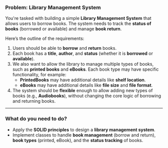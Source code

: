 ### Problem: **Library Management System**

You're tasked with building a simple **Library Management System** that allows users to borrow books. The system needs to track the **status of books** (borrowed or available) and manage **book return**.

Here’s the outline of the requirements:

1. Users should be able to **borrow** and **return** books.
2. Each book has a **title**, **author**, and **status** (whether it is **borrowed** or **available**).
3. We also want to allow the library to manage multiple types of books, such as **printed books** and **eBooks**. Each book type may have specific functionality, for example:
   - **PrintedBooks** may have additional details like **shelf location**.
   - **eBooks** may have additional details like **file size** and **file format**.
4. The system should be **flexible** enough to allow adding new types of books (e.g., **Audiobooks**), without changing the core logic of borrowing and returning books.

---

### What do you need to do?
- Apply the **SOLID principles** to design a **library management system**.
- Implement classes to handle **book management** (borrow and return), **book types** (printed, eBook), and the **status tracking** of books.
